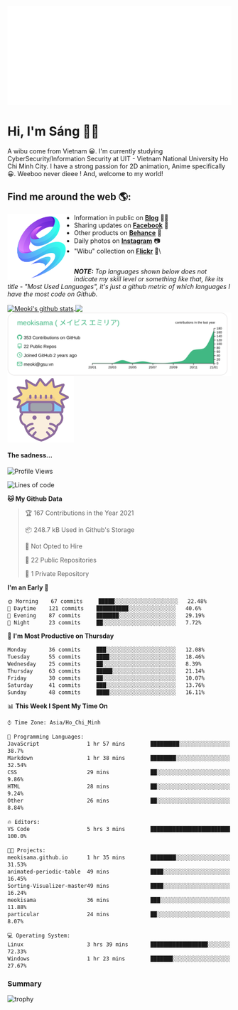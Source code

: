 <p align="center">
<a href="https://meokisama.github.io">
    <img src="effect.svg"/>
</a>
</p>

# Hi, I'm Sáng 👋🏾
A wibu come from Vietnam 😀. I'm currently studying CyberSecurity/Information Security at UIT - Vietnam National University Ho Chi Minh City. I have a strong passion for 2D animation, Anime specifically 😀. Weeboo never dieee ! And, welcome to my world!


## Find me around the web 🌎:
<a href="https://facebook.com/slytherinnn/"><img align="left" width="150" height="150" src="https://github.com/meokisama/meokisama/blob/master/image/2750554.png"> </a>
- Information in public on <a href="https://meokisama.github.io/">__Blog__</a> ✍🏾
- Sharing updates on <a href="https://facebook.com/slytherinnn/">__Facebook__</a> 💼
- Other products on <a href="https://www.behance.net/meokisama">__Behance__</a> 🏓
- Daily photos on <a href="https://www.instagram.com/hi.im.meoki/">__Instagram__</a> 📷
- "Wibu" collection on <a href="https://www.flickr.com/photos/meokisama/albums">__Flickr__</a> 👾\
##
___NOTE:___ _Top languages shown below does not indicate my skill level or something like that, like its title - "Most Used Languages", it's just a github metric of which languages I have the most code on Github._


<a href="https://github.com/meokisama">
  <img align="center" src="https://github-readme-stats.vercel.app/api?username=meokisama&show_icons=true&include_all_commits=true&theme=vue" alt="Meoki's github stats" />
</a>
<a href="https://github.com/meokisama">
  <img align="center" src="https://github-readme-stats.vercel.app/api/top-langs/?username=meokisama&layout=compact&theme=vue&langs_count=10" />
</a>

<div style="overflow: hidden;justify-content:space-around;">
  <img align="center" src="https://raw.githubusercontent.com/meokisama/meokisama/master/profile-summary-card-output/vue/0-profile-details.svg"/>
  <img align="center" src="image/favicon.png" width="150">
</div>

#### The sadness...

<!--START_SECTION:waka-->
![Profile Views](http://img.shields.io/badge/Profile%20Views-0-blue)

![Lines of code](https://img.shields.io/badge/From%20Hello%20World%20I%27ve%20Written-1.7%20million%20lines%20of%20code-blue)

**🐱 My Github Data** 

> 🏆 167 Contributions in the Year 2021
 > 
> 📦 248.7 kB Used in Github's Storage 
 > 
> 🚫 Not Opted to Hire
 > 
> 📜 22 Public Repositories 
 > 
> 🔑 1 Private Repository 
 > 
**I'm an Early 🐤** 

```text
🌞 Morning    67 commits     █████░░░░░░░░░░░░░░░░░░░░   22.48% 
🌆 Daytime    121 commits    ██████████░░░░░░░░░░░░░░░   40.6% 
🌃 Evening    87 commits     ███████░░░░░░░░░░░░░░░░░░   29.19% 
🌙 Night      23 commits     ██░░░░░░░░░░░░░░░░░░░░░░░   7.72%

```
📅 **I'm Most Productive on Thursday** 

```text
Monday       36 commits     ███░░░░░░░░░░░░░░░░░░░░░░   12.08% 
Tuesday      55 commits     ████░░░░░░░░░░░░░░░░░░░░░   18.46% 
Wednesday    25 commits     ██░░░░░░░░░░░░░░░░░░░░░░░   8.39% 
Thursday     63 commits     █████░░░░░░░░░░░░░░░░░░░░   21.14% 
Friday       30 commits     ██░░░░░░░░░░░░░░░░░░░░░░░   10.07% 
Saturday     41 commits     ███░░░░░░░░░░░░░░░░░░░░░░   13.76% 
Sunday       48 commits     ████░░░░░░░░░░░░░░░░░░░░░   16.11%

```


📊 **This Week I Spent My Time On** 

```text
⌚︎ Time Zone: Asia/Ho_Chi_Minh

💬 Programming Languages: 
JavaScript               1 hr 57 mins        █████████░░░░░░░░░░░░░░░░   38.7% 
Markdown                 1 hr 38 mins        ████████░░░░░░░░░░░░░░░░░   32.54% 
CSS                      29 mins             ██░░░░░░░░░░░░░░░░░░░░░░░   9.86% 
HTML                     28 mins             ██░░░░░░░░░░░░░░░░░░░░░░░   9.24% 
Other                    26 mins             ██░░░░░░░░░░░░░░░░░░░░░░░   8.84%

🔥 Editors: 
VS Code                  5 hrs 3 mins        █████████████████████████   100.0%

🐱‍💻 Projects: 
meokisama.github.io      1 hr 35 mins        ████████░░░░░░░░░░░░░░░░░   31.53% 
animated-periodic-table  49 mins             ████░░░░░░░░░░░░░░░░░░░░░   16.45% 
Sorting-Visualizer-master49 mins             ████░░░░░░░░░░░░░░░░░░░░░   16.24% 
meokisama                36 mins             ███░░░░░░░░░░░░░░░░░░░░░░   11.88% 
particular               24 mins             ██░░░░░░░░░░░░░░░░░░░░░░░   8.07%

💻 Operating System: 
Linux                    3 hrs 39 mins       ██████████████████░░░░░░░   72.33% 
Windows                  1 hr 23 mins        ███████░░░░░░░░░░░░░░░░░░   27.67%

```


<!--END_SECTION:waka-->
### Summary
![trophy](https://github-profile-trophy.vercel.app/?username=meokisama)
